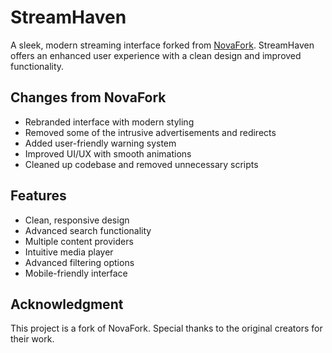 # StreamHaven

A sleek, modern streaming interface forked from [NovaFork](https://github.com/noname25495/novafork). StreamHaven offers an enhanced user experience with a clean design and improved functionality.

## Changes from NovaFork
- Rebranded interface with modern styling
- Removed some of the intrusive advertisements and redirects
- Added user-friendly warning system
- Improved UI/UX with smooth animations
- Cleaned up codebase and removed unnecessary scripts

## Features
- Clean, responsive design
- Advanced search functionality
- Multiple content providers
- Intuitive media player
- Advanced filtering options
- Mobile-friendly interface

## Acknowledgment
This project is a fork of NovaFork. Special thanks to the original creators for their work.

